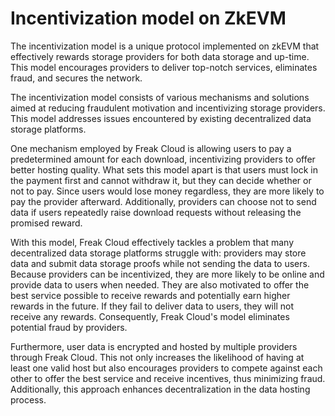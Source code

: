 # Incentivization model on ZkEVM

The incentivization model is a unique protocol implemented on zkEVM that effectively rewards storage providers for both data storage and up-time. This model encourages providers to deliver top-notch services, eliminates fraud, and secures the network.

The incentivization model consists of various mechanisms and solutions aimed at reducing fraudulent motivation and incentivizing storage providers. This model addresses issues encountered by existing decentralized data storage platforms.

One mechanism employed by Freak Cloud is allowing users to pay a predetermined amount for each download, incentivizing providers to offer better hosting quality. What sets this model apart is that users must lock in the payment first and cannot withdraw it, but they can decide whether or not to pay. Since users would lose money regardless, they are more likely to pay the provider afterward. Additionally, providers can choose not to send data if users repeatedly raise download requests without releasing the promised reward.

With this model, Freak Cloud effectively tackles a problem that many decentralized data storage platforms struggle with: providers may store data and submit data storage proofs while not sending the data to users. Because providers can be incentivized, they are more likely to be online and provide data to users when needed. They are also motivated to offer the best service possible to receive rewards and potentially earn higher rewards in the future. If they fail to deliver data to users, they will not receive any rewards. Consequently, Freak Cloud's model eliminates potential fraud by providers.

Furthermore, user data is encrypted and hosted by multiple providers through Freak Cloud. This not only increases the likelihood of having at least one valid host but also encourages providers to compete against each other to offer the best service and receive incentives, thus minimizing fraud. Additionally, this approach enhances decentralization in the data hosting process.
